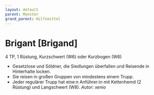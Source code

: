 ```yaml
---
layout: default
parent: Monster
grand_parent: Hilfsmittel
---
```


# Brigant [Brigand]
4 TP, 1 Rüstung, Kurzschwert (W6) oder Kurzbogen (W6)
- Gesetzlose und Söldner, die Siedlungen überfallen und Reisende in Hinterhalte locken.
- Sie reisen in großen Gruppen von mindestens einem Trupp.
- Jeder regulärer Trupp hat eine:n Anführer:in mit Kettenhemd (2 Rüstung) und Langschwert (W8).
*Autor: xenio*